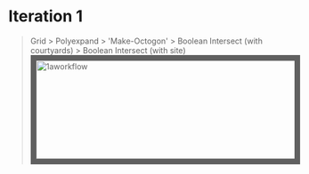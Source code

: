 
# Iteration 1

>Grid > Polyexpand > 'Make-Octogon' > Boolean Intersect (with courtyards) > Boolean Intersect (with site)
><img src="https://raw.githubusercontent.com/design-automation/urban-prototyping-2018/master/lisa/imgs/1aworkflow.jpg"
>alt="1aworkflow" width="620" height="177.25" border="10" /></a>


